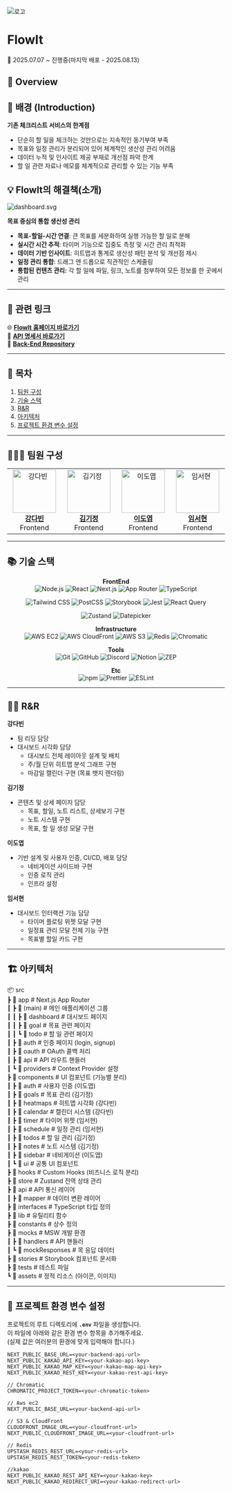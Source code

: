 ![로고](https://d2eip3q853u04k.cloudfront.net/assets/images/flowIt-logo.svg)  
# FlowIt  
📅 2025.07.07 ~ 진행중(마지막 배포 - 2025.08.13)  

## 📣 Overview

## 📖 배경 (Introduction)  

**기존 체크리스트 서비스의 한계점**

- 단순히 할 일을 체크하는 것만으로는 지속적인 동기부여 부족
- 목표와 일정 관리가 분리되어 있어 체계적인 생산성 관리 어려움
- 데이터 누적 및 인사이트 제공 부재로 개선점 파악 한계
- 할 일 관련 자료나 메모를 체계적으로 관리할 수 있는 기능 부족

## 💡 FlowIt의 해결책(소개)

![dashboard.svg](https://d2eip3q853u04k.cloudfront.net/assets/images/landing_dashboard.svg)  

**목표 중심의 통합 생산성 관리**

- **목표-할일-시간 연결**: 큰 목표를 세분화하여 실행 가능한 할 일로 분해
- **실시간 시간 추적**: 타이머 기능으로 집중도 측정 및 시간 관리 최적화
- **데이터 기반 인사이트**: 히트맵과 통계로 생산성 패턴 분석 및 개선점 제시
- **일정 관리 통합**: 드래그 앤 드롭으로 직관적인 스케줄링
- **통합된 컨텐츠 관리:** 각 할 일에 파일, 링크, 노트를 첨부하여 모든 정보를 한 곳에서 관리

---

## 🔗 관련 링크

🌐 **[FlowIt 홈페이지 바로가기](http://3.35.108.14/)**  
📄 **[API 명세서 바로가기](http://13.209.138.171:8080/api-doc)**  
📂 **[Back-End Repository](https://github.com/FESI-FlowIt/Backend)**  

---

## 🔎 목차

1. [팀원 구성](#-팀원-구성)  
2. [기술 스택](#-기술-스택)  
3. [R&R](#rr)  
4. [아키텍처](#-아키텍처)  
5. [프로젝트 환경 변수 설정](#-프로젝트-환경-변수-설정)  

---

## 👨‍👨‍👧 팀원 구성

<div align="center">
<table>
  <tr>
    <td align="center" width="200">
      <a href="https://github.com/00kang">
        <img
          src="https://github.com/00kang.png"
          alt="강다빈"
          width="100"
        />
        <br />
        <b>강다빈</b>
      </a>
      <br />
      Frontend
    </td>
    <td align="center" width="200">
      <a href="https://github.com/epass1123">
        <img
          src="https://github.com/epass1123.png"
          alt="김기정"
          width="100"
        />
        <br />
        <b>김기정</b>
      </a>
      <br />
      Frontend
    </td>
    <td align="center" width="200">
      <a href="https://github.com/LDY981212">
        <img
          src="https://avatars.githubusercontent.com/u/134135615?v=4"
          alt="이도엽"
          width="100"
        />
        <br />
        <b>이도엽</b>
      </a>
      <br />
      Frontend
    </td>
    <td align="center" width="200">
      <a href="https://github.com/seohyun062">
        <img
          src="https://github.com/seohyun062.png"
          alt="임서현"
          width="100"
        />
        <br />
        <b>임서현</b>
      </a>
      <br />
      Frontend
    </td>
  </tr>
</table>
</div>

---

## 📚 기술 스택

<div align="center">

**FrontEnd**  
![Node.js](https://img.shields.io/badge/Node.js-68A063?style=flat&logo=node.js&logoColor=white) ![React](https://img.shields.io/badge/React-087EA4?style=flat&logo=react&logoColor=white) ![Next.js](https://img.shields.io/badge/Next.js-000000?style=flat&logo=next.js&logoColor=white) ![App Router](https://img.shields.io/badge/App%20Router-5A67D8?style=flat&logo=architect&logoColor=white) ![TypeScript](https://img.shields.io/badge/TypeScript-3178C6?style=flat&logo=TypeScript&logoColor=white) 

![Tailwind CSS](https://img.shields.io/badge/Tailwind_CSS-0F172A?style=flat&logo=TailwindCSS&logoColor=06B6D4) ![PostCSS](https://img.shields.io/badge/PostCSS-DD3A0A?style=flat&logo=postcss&logoColor=white) ![Storybook](https://img.shields.io/badge/Storybook-FF4785?style=flat&logo=Storybook&logoColor=white) ![Jest](https://img.shields.io/badge/Jest-C21325?style=flat&logo=jest&logoColor=white) ![React Query](https://img.shields.io/badge/React%20Query-FF4154?style=flat&logo=reactquery&logoColor=white) 

![Zustand](https://img.shields.io/badge/Zustand-5E412F?style=flat&logo=zustand&logoColor=white) ![Datepicker](https://img.shields.io/badge/Datepicker-4CAF50?style=flat&logo=architect&logoColor=white)  

**Infrastructure**  
![AWS EC2](https://img.shields.io/badge/AWS%20EC2-FF9900?style=flat&logo=amazonaws&logoColor=white) ![AWS CloudFront](https://img.shields.io/badge/AWS%20CloudFront-232F3E?style=flat&logo=amazonaws&logoColor=FF9900) ![AWS S3](https://img.shields.io/badge/AWS%20S3-569A31?style=flat&logo=amazonaws&logoColor=FF9900) ![Redis](https://img.shields.io/badge/Redis-DC382D?style=flat&logo=redis&logoColor=white)  ![Chromatic](https://img.shields.io/badge/Chromatic-FFCC00?style=flat&logo=storybook&logoColor=black)  

**Tools**  
![Git](https://img.shields.io/badge/Git-F05032?style=flat&logo=Git&logoColor=white) ![GitHub](https://img.shields.io/badge/GitHub-181717?style=flat&logo=github&logoColor=white) ![Discord](https://img.shields.io/badge/Discord-5865F2?style=flat&logo=discord&logoColor=white) ![Notion](https://img.shields.io/badge/Notion-000000?style=flat&logo=notion&logoColor=white) ![ZEP](https://img.shields.io/badge/ZEP-6C63FF?style=flat&logoColor=white)  

**Etc**  
![npm](https://img.shields.io/badge/npm-CB3837?style=flat&logo=npm&logoColor=black) ![Prettier](https://img.shields.io/badge/Prettier-F7B93E?style=flat&logo=Prettier&logoColor=black) ![ESLint](https://img.shields.io/badge/ESLint-4B32C3?style=flat&logo=ESLint&logoColor=white)  

</div>

---

## <h2 id="rr">🙋‍♂️ R&R</h2>

**강다빈**

- 팀 리딩 담당
- 대시보드 시각화 담당
  - 대시보드 전체 레이아웃 설계 및 배치
  - 주/월 단위 히트맵 분석 그래프 구현
  - 마감일 캘린더 구현 (목표 뱃지 렌더링)

**김기정**

- 콘텐츠 및 상세 페이지 담당
  - 목표, 할일, 노트 리스트, 상세보기 구현
  - 노트 시스템 구현
  - 목표, 할 일 생성 모달 구현

**이도엽**

- 기반 설계 및 사용자 인증, CI/CD, 배포 담당
  - 네비게이션 사이드바 구현
  - 인증 로직 관리
  - 인프라 설정

**임서현**

- 대시보드 인터랙션 기능 담당
  - 타이머 플로팅 위젯 모달 구현
  - 일정표 관리 모달 전체 기능 구현
  - 목표별 할일 카드 구현

---

## 🏗️ 아키텍처
📦 src  
┣ 📂 app                   # Next.js App Router  
┃ ┣ 📂 (main)                # 메인 애플리케이션 그룹  
┃ ┃ ┣ 📂 dashboard           # 대시보드 페이지  
┃ ┃ ┣ 📂 goal                # 목표 관련 페이지  
┃ ┃ ┗ 📂 todo                # 할 일 관련 페이지  
┃ ┣ 📂 auth                  # 인증 페이지 (login, signup)  
┃ ┣ 📂 oauth                 # OAuth 콜백 처리  
┃ ┣ 📂 api                   # API 라우트 핸들러  
┃ ┗ 📂 providers             # Context Provider 설정  
┣ 📂 components            # UI 컴포넌트 (기능별 분리)  
┃ ┣ 📂 auth                  # 사용자 인증 (이도엽)  
┃ ┣ 📂 goals                 # 목표 관리 (김기정)  
┃ ┣ 📂 heatmaps              # 히트맵 시각화 (강다빈)  
┃ ┣ 📂 calendar              # 캘린더 시스템 (강다빈)  
┃ ┣ 📂 timer                 # 타이머 위젯 (임서현)  
┃ ┣ 📂 schedule              # 일정 관리 (임서현)  
┃ ┣ 📂 todos                 # 할 일 관리 (김기정)  
┃ ┣ 📂 notes                 # 노트 시스템 (김기정)  
┃ ┣ 📂 sidebar               # 네비게이션 (이도엽)  
┃ ┗ 📂 ui                    # 공통 UI 컴포넌트  
┣ 📂 hooks                 # Custom Hooks (비즈니스 로직 분리)  
┣ 📂 store                 # Zustand 전역 상태 관리  
┣ 📂 api                   # API 통신 레이어  
┃ ┣ 📂 mapper                # 데이터 변환 레이어  
┣ 📂 interfaces            # TypeScript 타입 정의  
┣ 📂 lib                   # 유틸리티 함수  
┣ 📂 constants             # 상수 정의  
┣ 📂 mocks                 # MSW 개발 환경  
┃ ┣ 📂 handlers              # API 핸들러  
┃ ┗ 📂 mockResponses         # 목 응답 데이터  
┣ 📂 stories               # Storybook 컴포넌트 문서화  
┣ 📂 tests                 # 테스트 파일  
┗ 📂 assets                # 정적 리소스 (아이콘, 이미지)  

---

## 🔑 프로젝트 환경 변수 설정

프로젝트의 루트 디렉토리에 **`.env`** 파일을 생성합니다.  
이 파일에 아래와 같은 환경 변수 항목을 추가해주세요.  
(실제 값은 여러분의 환경에 맞게 입력해야 합니다.)  

```env
NEXT_PUBLIC_BASE_URL=<your-backend-api-url>
NEXT_PUBLIC_KAKAO_API_KEY=<your-kakao-api-key>
NEXT_PUBLIC_KAKAO_MAP_KEY=<your-kakao-map-api-key>
NEXT_PUBLIC_KAKAO_REST_KEY=<your-kakao-rest-api-key>

// Chromatic
CHROMATIC_PROJECT_TOKEN=<your-chromatic-token>

// Aws ec2 
NEXT_PUBLIC_BASE_URL=<your-backend-api-url>

// S3 & CloudFront
CLOUDFRONT_IMAGE_URL=<your-cloudfront-url>
NEXT_PUBLIC_CLOUDFRONT_IMAGE_URL=<your-cloudfront-url>

// Redis
UPSTASH_REDIS_REST_URL=<your-redis-url>
UPSTASH_REDIS_REST_TOKEN=<your-redis-token>

//kakao
NEXT_PUBLIC_KAKAO_REST_API_KEY=<your-kakao-key>
NEXT_PUBLIC_KAKAO_REDIRECT_URI=<your-kakao-redirect-url>

